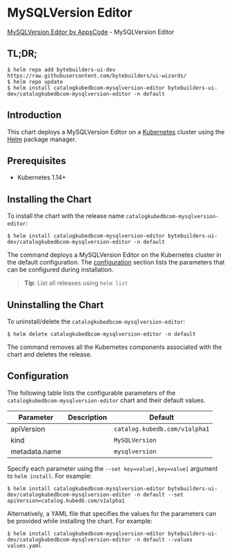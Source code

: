 # MySQLVersion Editor

[MySQLVersion Editor by AppsCode](https://byte.builders) - MySQLVersion Editor

## TL;DR;

```console
$ helm repo add bytebuilders-ui-dev https://raw.githubusercontent.com/bytebuilders/ui-wizards/
$ helm repo update
$ helm install catalogkubedbcom-mysqlversion-editor bytebuilders-ui-dev/catalogkubedbcom-mysqlversion-editor -n default
```

## Introduction

This chart deploys a MySQLVersion Editor on a [Kubernetes](http://kubernetes.io) cluster using the [Helm](https://helm.sh) package manager.

## Prerequisites

- Kubernetes 1.14+

## Installing the Chart

To install the chart with the release name `catalogkubedbcom-mysqlversion-editor`:

```console
$ helm install catalogkubedbcom-mysqlversion-editor bytebuilders-ui-dev/catalogkubedbcom-mysqlversion-editor -n default
```

The command deploys a MySQLVersion Editor on the Kubernetes cluster in the default configuration. The [configuration](#configuration) section lists the parameters that can be configured during installation.

> **Tip**: List all releases using `helm list`

## Uninstalling the Chart

To uninstall/delete the `catalogkubedbcom-mysqlversion-editor`:

```console
$ helm delete catalogkubedbcom-mysqlversion-editor -n default
```

The command removes all the Kubernetes components associated with the chart and deletes the release.

## Configuration

The following table lists the configurable parameters of the `catalogkubedbcom-mysqlversion-editor` chart and their default values.

|   Parameter   | Description |            Default            |
|---------------|-------------|-------------------------------|
| apiVersion    |             | `catalog.kubedb.com/v1alpha1` |
| kind          |             | `MySQLVersion`                |
| metadata.name |             | `mysqlversion`                |


Specify each parameter using the `--set key=value[,key=value]` argument to `helm install`. For example:

```console
$ helm install catalogkubedbcom-mysqlversion-editor bytebuilders-ui-dev/catalogkubedbcom-mysqlversion-editor -n default --set apiVersion=catalog.kubedb.com/v1alpha1
```

Alternatively, a YAML file that specifies the values for the parameters can be provided while
installing the chart. For example:

```console
$ helm install catalogkubedbcom-mysqlversion-editor bytebuilders-ui-dev/catalogkubedbcom-mysqlversion-editor -n default --values values.yaml
```
